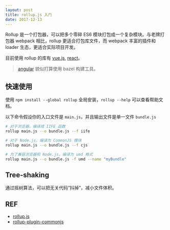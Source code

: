 ```yaml
---
layout: post
title: rollup.js 入门
date: 2017-12-13
---
```


Rollup 是一个打包器，可以把多个零碎 ES6 模块打包成一个复杂模块。与老牌打包器 webpack 相比，rollup 更适合打包库文件，而 webpack 丰富的插件和 loader 生态，更适合实际项目开发。

目前使用 rollup 的库有 [vue.js][vue-rollup], [react][react-rollup]。

> [angular][angular-bazel] 貌似打算使用 bazel 构建工具。

## 快速使用

使用 `npm install --global rollup` 全局安装，`rollup --help` 可以查看帮助文档。

以下命令假设你的入口文件是 `main.js`，并且输出文件是单一文件 `bundle.js`

```sh
# 对于浏览器，编译成 IIFE 函数
rollup main.js --o bundle.js --f iife

# 对于 Node.js，编译为 CommonJS 模块
rollup main.js --o bundle.js --f cjs

# 为了兼容浏览器和 Node.js，编译为 umd 格式
rollup main.js --o bundle.js -f umd --name "myBundle"
```

## Tree-shaking

通过摇树算法，可以把无关代码“抖掉”，减小文件体积。

## REF

- [rollup.js][rollup]
- [rollup-plugin-commonjs][rollup-plugin-commonjs]

[rollup]: https://rollupjs.org/
[rollup-plugin-commonjs]: https://github.com/rollup/rollup-plugin-commonjs
[vue-rollup]: https://github.com/vuejs/vue/blob/dev/package.json#L16-L24
[react-rollup]: https://github.com/facebook/react/blob/master/package.json#L103
[angular-bazel]: https://github.com/angular/angular/blob/master/docs/BAZEL.md